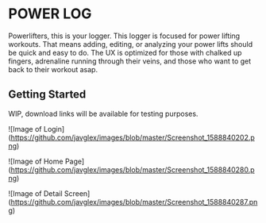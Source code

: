 # POWER LOG

Powerlifters, this is your logger.
This logger is focused for power lifting workouts. That means adding, editing, or analyzing your power lifts should be quick and easy to do. The UX is optimized for those with chalked up fingers, adrenaline running through their veins, and those who want to get back to their workout asap.

## Getting Started

WIP, download links will be available for testing purposes.

![Image of Login]
(https://github.com/javglex/images/blob/master/Screenshot_1588840202.png)

![Image of Home Page]
(https://github.com/javglex/images/blob/master/Screenshot_1588840280.png)

![Image of Detail Screen]
(https://github.com/javglex/images/blob/master/Screenshot_1588840287.png)
